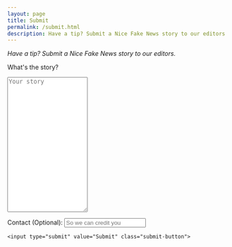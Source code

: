 ```yaml
---
layout: page
title: Submit
permalink: /submit.html
description: Have a tip? Submit a Nice Fake News story to our editors
---
```


<style>
article {
    font-size: 1.3em;

}
.full-width {
  background-color: #0c0c0c;
  color: white;
}

header {
  border-bottom: 3px solid #BE0712;
}


</style>

*Have a tip? Submit a Nice Fake News story to our editors.*

<form action="https://formspree.io/mail@olifro.st" method="POST">

  <label for="Message">What's the story?</label>
  <textarea type="text" name="description" rows="20" cols="20" id="Message" placeholder="Your story" required></textarea>

  <label for="Email">Contact (Optional):</label>
  <input type="email" name="replyto"  id="Email" placeholder="So we can credit you">

    <input type="submit" value="Submit" class="submit-button">
</form>
